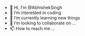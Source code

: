 - 👋 Hi, I’m @AbhishekSingh
- 👀 I’m interested in coding
- 🌱 I’m currently learning new things
- 💞️ I’m looking to collaborate on ...
- 📫 How to reach me ...

<!---
AbhishekSingh2003/AbhishekSingh2003 is a ✨ special ✨ repository because its `README.md` (this file) appears on your GitHub profile.
You can click the Preview link to take a look at your changes.
--->

